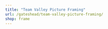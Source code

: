 ```yaml
---
title: "Team Valley Picture Framing"
url: /gateshead/team-valley-picture-framing/
shop: frame
---
```


